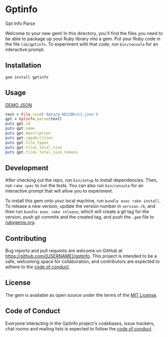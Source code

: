 # Gptinfo

Gpt Info Parse

Welcome to your new gem! In this directory, you'll find the files you need to be able to package up your Ruby library into a gem. Put your Ruby code in the file `lib/gptinfo`. To experiment with that code, run `bin/console` for an interactive prompt.

## Installation

```
gem install gptinfo
```
## Usage

[DEMO JSON](data/g-HDJ2Bhvt1.json)

```ruby
text = File.read('data/g-HDJ2Bhvt1.json')
gpt = Gptinfo.parse(text)
puts gpt.id
puts gpt.name
puts gpt.description
puts gpt.capabilities
puts gpt.file_types
puts gpt.files_total_size
puts gpt.files_total_size_tokens
```

## Development

After checking out the repo, run `bin/setup` to install dependencies. Then, run `rake spec` to run the tests. You can also run `bin/console` for an interactive prompt that will allow you to experiment.

To install this gem onto your local machine, run `bundle exec rake install`. To release a new version, update the version number in `version.rb`, and then run `bundle exec rake release`, which will create a git tag for the version, push git commits and the created tag, and push the `.gem` file to [rubygems.org](https://rubygems.org).

## Contributing

Bug reports and pull requests are welcome on GitHub at https://github.com/[USERNAME]/gptinfo. This project is intended to be a safe, welcoming space for collaboration, and contributors are expected to adhere to the [code of conduct](https://github.com/[USERNAME]/gptinfo/blob/main/CODE_OF_CONDUCT.md).

## License

The gem is available as open source under the terms of the [MIT License](https://opensource.org/licenses/MIT).

## Code of Conduct

Everyone interacting in the Gptinfo project's codebases, issue trackers, chat rooms and mailing lists is expected to follow the [code of conduct](https://github.com/[USERNAME]/gptinfo/blob/main/CODE_OF_CONDUCT.md).
